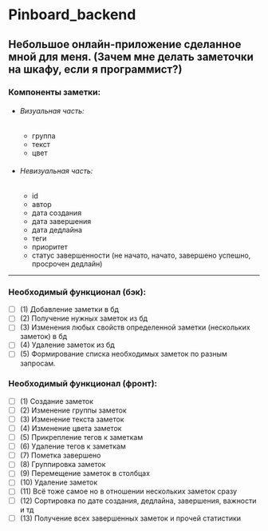 # Pinboard_backend
Небольшое онлайн-приложение сделанное мной для меня.
(Зачем мне делать заметочки на шкафу, если я программист?)
---
### Компоненты заметки:
- ###### Визуальная часть:
  - группа
  - текст
  - цвет
- ###### Невизуальная часть:
  - id
  - автор
  - дата создания
  - дата завершения
  - дата дедлайна
  - теги
  - приоритет
  - статус завершенности (не начато, начато, завершено успешно, просрочен дедлайн)
---
### Необходимый функционал (бэк):
- [ ] (1) Добавление заметки в бд
- [ ] (2) Получение нужных заметок из бд
- [ ] (3) Изменения любых свойств определенной заметки (нескольких заметок) в бд
- [ ] (4) Удаление заметок из бд
- [ ] (5) Формирование списка необходимых заметок по разным запросам.

### Необходимый функционал (фронт):
- [ ] (1) Создание заметок
- [ ] (2) Изменение группы заметок
- [ ] (3) Изменение текста заметок
- [ ] (4) Изменение цвета заметок
- [ ] (5) Прикрепление тегов к заметкам
- [ ] (6) Удаление тегов к заметкам
- [ ] (7) Пометка завершено
- [ ] (8) Группировка заметок
- [ ] (9) Перемещение заметок в столбцах 
- [ ] (10) Удаление заметок
- [ ] (11) Всё тоже самое но в отношении нескольких заметок сразу
- [ ] (12) Сортировка по дате создания, дедлайна, завершения, важности и тд
- [ ] (13) Получение всех завершенных заметок и прочей статистики
